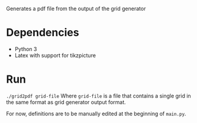 Generates a pdf file from the output of the grid generator

# Dependencies

 - Python 3
 - Latex with support for tikzpicture

# Run

`./grid2pdf grid-file`
Where `grid-file` is a file that contains a single grid in the same format as grid generator output format.

For now, definitions are to be manually edited at the beginning of `main.py`.
